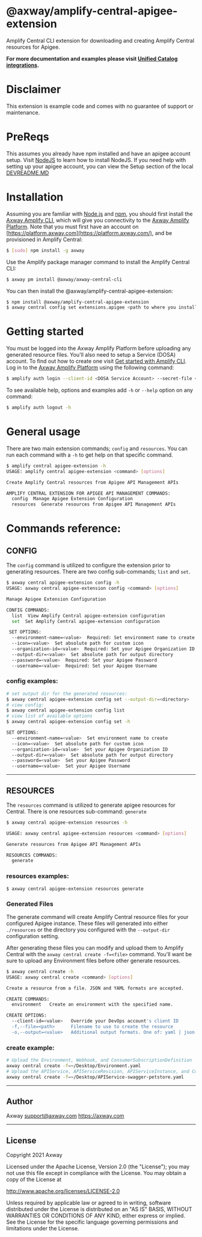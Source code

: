 # @axway/amplify-central-apigee-extension

Amplify Central CLI extension for downloading and creating Amplify Central resources for Apigee.

**For more documentation and examples please visit [Unified Catalog integrations](https://github.com/Axway/unified-catalog-integrations).**

# Disclaimer

This extension is example code and comes with no guarantee of support or maintenance.

# PreReqs

This assumes you already have npm installed and have an apigee account setup. Visit [NodeJS](https://nodejs.org/) to learn how to install NodeJS. If you need help with setting up your apigee account, you can view the Setup section of the local [DEVREADME.MD](DEVREADME.md)

# Installation

Assuming you are familiar with [Node.js](https://nodejs.org) and [npm](https://npmjs.com), you should first install the [Axway Amplify CLI](https://npmjs.com/package/axway), which will give you connectivity to the [Axway Amplify Platform](https://www.axway.com/en/products/amplify). Note that you must first have an account on [https://platform.axway.com](https://platform.axway.com/), and be provisioned in Amplify Central:

```bash
$ [sudo] npm install -g axway
```

Use the Amplify package manager command to install the Amplify Central CLI:

```bash
$ axway pm install @axway/axway-central-cli
```

You can then install the @axway/amplify-central-apigee-extension:

```bash
$ npm install @axway/amplify-central-apigee-extension
$ axway central config set extensions.apigee <path to where you installed module>
```

# Getting started

You must be logged into the Axway Amplify Platform before uploading any generated resource files. You'll also need to setup a Service (DOSA) account. To find out how to create one visit [Get started with Amplify CLI](https://docs.axway.com/bundle/axway-open-docs/page/docs/central/cli_getstarted/index.html). Log in to the [Axway Amplify Platform](https://www.axway.com/en/products/amplify) using the following command:

```bash
$ amplify auth login --client-id <DOSA Service Account> --secret-file <Private Key>
```

To see available help, options and examples add `-h` or `--help` option on any command:

```bash
$ amplify auth logout -h
```

# General usage

There are two main extension commands; `config` and `resources`. You can run each command with a `-h` to get help on that specific command.

```bash
$ amplify central apigee-extension -h
USAGE: amplify central apigee-extension <command> [options]

Create Amplify Central resources from Apigee API Management APIs

AMPLIFY CENTRAL EXTENSION FOR APIGEE API MANAGEMENT COMMANDS:
  config  Manage Apigee Extension Configuration
  resources  Generate resources from Apigee API Management APIs
```

# Commands reference:

## CONFIG

The `config` command is utilized to configure the extension prior to generating resources. There are two config sub-commands; `list` and `set`.

```bash
$ axway central apigee-extension config -h
USAGE: axway central apigee-extension config <command> [options]

Manage Apigee Extension Configuration

CONFIG COMMANDS:
  list  View Amplify Central apigee-extension configuration
  set  Set Amplify Central apigee-extension configuration

 SET OPTIONS:
  --environment-name=<value>  Required: Set environment name to create
  --icon=<value>  Set absolute path for custom icon
  --organization-id=<value>  Required: Set your Apigee Organization ID
  --output-dir=<value>  Set absolute path for output directory
  --password=<value>  Required: Set your Apigee Password
  --username=<value>  Required: Set your Apigee Username
```

### config examples:

```bash
# set output dir for the generated resources:
$ axway central apigee-extension config set --output-dir=<directory>
# view config:
$ axway central apigee-extension config list
# view list of available options
$ axway central apigee-extension config set -h

SET OPTIONS:
  --environment-name=<value>  Set environment name to create
  --icon=<value>  Set absolute path for custom icon
  --organization-id=<value>  Set your Apigee Organization ID
  --output-dir=<value>  Set absolute path for output directory
  --password=<value>  Set your Apigee Password
  --username=<value>  Set your Apigee Username
```

---

## RESOURCES

The `resources` command is utilized to generate apigee resources for Central. There is one resources sub-command: `generate`

```bash
$ axway central apigee-extension resources -h

USAGE: axway central apigee-extension resources <command> [options]

Generate resources from Apigee API Management APIs

RESOURCES COMMANDS:
  generate
```

### resources examples:

```
$ axway central apigee-extension resources generate
```

### Generated Files

The generate command will create Amplify Central resource files for your configured Apigee instance. These files will generated into either `./resources` or the directory you configured with the `--output-dir` configuration setting.

After generating these files you can modify and upload them to Amplify Central with the `axway central create -f=<file>` command. You'll want be sure to upload any Environment files before other generate resources.

```bash
$ axway central create -h
USAGE: axway central create <command> [options]

Create a resource from a file. JSON and YAML formats are accepted.

CREATE COMMANDS:
  environment   Create an environment with the specified name.

CREATE OPTIONS:
  --client-id=<value>   Override your DevOps account's client ID
  -f,--file=<path>      Filename to use to create the resource
  -o,--output=<value>   Additional output formats. One of: yaml | json
```

### create example:

```bash
# Upload the Environment, Webhook, and ConsumerSubscriptionDefinition
axway central create -f=~/Desktop/Environment.yaml
# Upload the APIService, APIServiceRevision, APIServiceInstance, and ConsumerInstance
axway central create -f=~/Desktop/APIService-swagger-petstore.yaml
```

---

## Author

Axway <support@axway.com> https://axway.com

---

## License

Copyright 2021 Axway

Licensed under the Apache License, Version 2.0 (the "License");
you may not use this file except in compliance with the License.
You may obtain a copy of the License at

http://www.apache.org/licenses/LICENSE-2.0

Unless required by applicable law or agreed to in writing, software
distributed under the License is distributed on an "AS IS" BASIS,
WITHOUT WARRANTIES OR CONDITIONS OF ANY KIND, either express or implied.
See the License for the specific language governing permissions and
limitations under the License.
